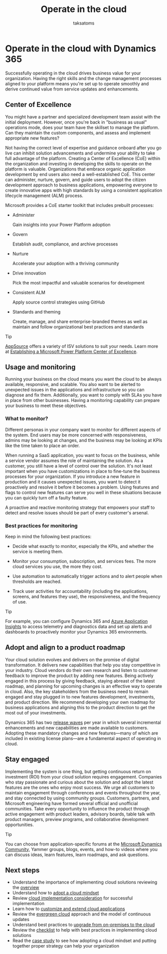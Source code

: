 ﻿---
title: Operate in the cloud
description: Learn how, at the end of your Dynamics 365 implementation project, the organization can effectively operate in the cloud.
author: taksatoms
ms.author: tsato
ms.date: 05/15/2023
ms.topic: conceptual
---

# Operate in the cloud with Dynamics 365

Successfully operating in the cloud drives business value for your organization. Having the right skills and the change management processes aligned to your platform means you're set up to operate smoothly and derive continued value from service updates and enhancements.

## Center of Excellence

You might have a partner and specialized development team assist with the initial deployment. However, once you're back in "business as usual" operations mode, does your team have the skillset to manage the platform. Can they maintain the custom components, and assess and implement appropriate new features?  

Not having the correct level of expertise and guidance onboard after you go live can inhibit solution advancements and undermine your ability to take full advantage of the platform. Creating a Center of Excellence (CoE) within the organization and investing in developing the skills to operate on the platform is valuable. Organizations that embrace organic application development by end users also need a well-established CoE. This center can administer, nurture, govern, and guide users to adopt the citizen development approach to business applications, empowering everyone to create innovative apps with high standards by using a consistent application lifecycle management (ALM) process.

Microsoft provides a CoE starter toolkit that includes prebuilt processes:

- Administer  

  Gain insights into your Power Platform adoption

- Govern  

  Establish audit, compliance, and archive processes

- Nurture  

  Accelerate your adoption with a thriving community

- Drive innovation  

  Pick the most impactful and valuable scenarios for development

- Consistent ALM  

  Apply source control strategies using GitHub

- Standards and theming  

  Create, manage, and share enterprise-branded themes as well as maintain and follow organizational best practices and standards

> [!TIP]
> [AppSource](https://appsource.microsoft.com/) offers a variety of ISV solutions to suit your needs. Learn more at [Establishing a Microsoft Power Platform Center of Excellence](/power-platform/guidance/adoption/coe).

## Usage and monitoring

Running your business on the cloud means you want the cloud to be always available, responsive, and scalable. You also want to be alerted to unexpected issues in the applications and infrastructure so you can diagnose and fix them. Additionally, you want to comply with SLAs you have in place from other businesses. Having a monitoring capability can prepare your business to meet these objectives.

### What to monitor?

Different personas in your company want to monitor for different aspects of the system. End users may be more concerned with responsiveness, admins may be looking at changes, and the business may be looking at KPIs like the time taken to place an order.

When running a SaaS application, you want to focus on the business, while a service vendor assumes the role of maintaining the solution. As a customer, you still have a level of control over the solution. It's not least important when you have customizations in place to fine-tune the business processes for your organization. If you introduce a new feature in production and it causes unexpected issues, you want to detect it proactively and resolve it before it becomes a problem. Using features and flags to control new features can serve you well in these situations because you can quickly turn off a faulty feature.

A proactive and reactive monitoring strategy that empowers your staff to detect and resolve issues should be part of every customer's arsenal.

### Best practices for monitoring

Keep in mind the following best practices:

- Decide what exactly to monitor, especially the KPIs, and whether the service is meeting them.

- Monitor your consumption, subscription, and services fees. The more cloud services you use, the more they cost.

- Use automation to automatically trigger actions and to alert people when thresholds are reached.

- Track user activities for accountability (including the applications, screens, and features they use), the responsiveness, and the frequency of use.

> [!TIP]
> For example, you can configure Dynamics 365 and [Azure Application Insights](/azure/azure-monitor/app/app-insights-overview) to access telemetry and diagnostics data and set up alerts and dashboards to proactively monitor your Dynamics 365 environments.

## Adopt and align to a product roadmap

Your cloud solution evolves and delivers on the promise of digital transformation. It delivers new capabilities that help you stay competitive in your industry. Cloud vendors do their own research and listen to customer feedback to improve the product by adding new features. Being actively engaged in this process by giving feedback, staying abreast of the latest roadmap, and planning for upcoming changes is an effective way to operate in cloud. Also, the key stakeholders from the business need to remain engaged and stay plugged in to new features development, investments, and product direction. We recommend developing your own roadmap for business applications and aligning this to the product direction to get the most out of your investments.

Dynamics 365 has two [release waves](/dynamics365/release-plans/) per year in which several incremental enhancements and new capabilities are made available to customers. Adopting these mandatory changes and new features—many of which are included in existing license plans—are a fundamental aspect of operating in cloud.

## Stay engaged

Implementing the system is one thing, but getting continuous return on investment (ROI) from your cloud solution requires engagement. Companies who stay passionate and curious about the solution and adopt the latest features are the ones who enjoy most success. We urge all customers to maintain engagement through conferences and events throughout the year, and stay connected by using community groups. Customers, partners, and Microsoft engineering have formed several official and unofficial communities. Take every opportunity to influence the product through active engagement with product leaders, advisory boards, table talk with product managers, preview programs, and collaborative development opportunities.

> [!TIP]
> You can choose from application-specific forums at the [Microsoft Dynamics Community](https://community.dynamics.com/), Yammer groups, blogs, events, and how-to videos where you can discuss ideas, learn features, learn roadmaps, and ask questions.

## Next steps

- Understand the importance of implementing cloud solutions reviewing the [overview](implementing-cloud-solutions.md)
- Understand how to [adopt a cloud mindset](implementing-cloud-solutions-adopt-cloud-mindset.md)
- Review [cloud implementation consideration](implementing-cloud-solutions-cloud-implementation.md) for successful implementation
- Learn how to [customize and extend cloud applications](implementing-cloud-solutions-customize-extend-cloud-applications.md)
- Review the [evergreen cloud](implementing-cloud-solutions-evergreen-cloud.md) approach and the model of continuous updates
- Understand best practices to [upgrade from on-premises to the cloud](implementing-cloud-solutions-upgrade-from-onpremises-to-cloud.md)
- Review the [checklist](implementing-cloud-solutions-checklist.md) to help with best practices in implementing cloud solutions
- Read the [case study](implementing-cloud-solutions-case-study.md) to see how adopting a cloud mindset and putting together proper strategy can help your organization
